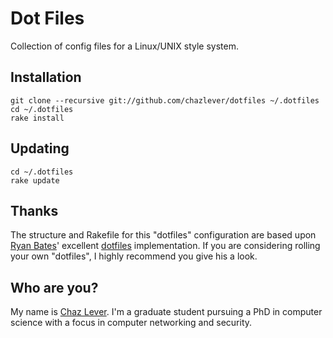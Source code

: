 Dot Files
=========

Collection of config files for a Linux/UNIX style system.

Installation
------------

    git clone --recursive git://github.com/chazlever/dotfiles ~/.dotfiles
    cd ~/.dotfiles
    rake install

Updating
------------

    cd ~/.dotfiles
    rake update

Thanks
------

The structure and Rakefile for this "dotfiles" configuration are based upon
[Ryan Bates][ryanbates]' excellent [dotfiles][dotfiles] implementation. If you
are considering rolling your own "dotfiles", I highly recommend you give his a
look.

[ryanbates]:http://github.com/ryanb
[dotfiles]:http://github.com/ryanb/dotfiles

Who are you?
------------

My name is [Chaz Lever][chazlever]. I'm a graduate student pursuing a PhD in
computer science with a focus in computer networking and security.

[chazlever]:http://www.chazlever.com  
